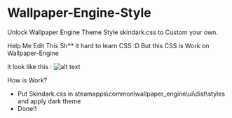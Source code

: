 # Wallpaper-Engine-Style
Unlock Wallpaper Engine Theme Style skindark.css to Custom your own.

Help Me Edit This Sh** it hard to learn CSS :D 
But this CSS is Work on Wallpaper-Engine

it look like this :
![alt text](https://i.imgur.com/pnVCur3.png)

How is Work?
* Put Skindark.css in steamapps\common\wallpaper_engine\ui\dist\styles and apply dark theme
* Done!!
